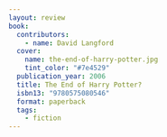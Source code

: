 ```yaml
---
layout: review
book:
  contributors:
    - name: David Langford
  cover:
    name: the-end-of-harry-potter.jpg
    tint_color: "#7e4529"
  publication_year: 2006
  title: The End of Harry Potter?
  isbn13: "9780575080546"
  format: paperback
  tags:
    - fiction
---
```



